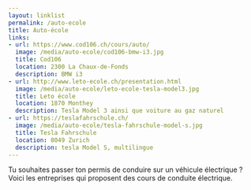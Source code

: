 ```yaml
---
layout: linklist
permalink: /auto-ecole
title: Auto-école
links:
- url: https://www.cod106.ch/cours/auto/
  image: /media/auto-ecole/cod106-bmw-i3.jpg
  title: Cod106
  location: 2300 La Chaux-de-Fonds
  description: BMW i3
- url: http://www.leto-ecole.ch/presentation.html
  image: /media/auto-ecole/leto-ecole-tesla-model3.jpg
  title: Leto école
  location: 1870 Monthey
  description: Tesla Model 3 ainsi que voiture au gaz naturel
- url: https://teslafahrschule.ch/
  image: /media/auto-ecole/tesla-fahrschule-model-s.jpg
  title: Tesla Fahrschule
  location: 8049 Zurich
  description: tesla Model S, multilingue
---
```


Tu souhaites passer ton permis de conduire sur un véhicule électrique ?
Voici les entreprises qui proposent des cours de conduite électrique.
